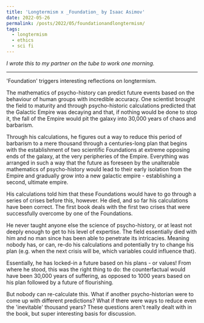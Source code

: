 ```yaml
---
title: 'Longtermism x _Foundation_ by Isaac Asimov'
date: 2022-05-26
permalink: /posts/2022/05/foundationandlongtermism/
tags:
  - longtermism
  - ethics
  - sci fi
---
```


*I wrote this to my partner on the tube to work one morning.*

------

'Foundation' triggers interesting reflections on longtermism. 

The mathematics of psycho-history can predict future events based on the behaviour of human groups with incredible accuracy. One scientist brought the field to maturity and through psycho-historic calculations predicted that the Galactic Empire was decaying and that, if nothing would be done to stop it, the fall of the Empire would pit the galaxy into 30,000 years of chaos and barbarism. 

Through his calculations, he figures out a way to reduce this period of barbarism to a mere thousand through a centuries-long plan that begins with the establishment of two scientific Foundations at extreme opposing ends of the galaxy, at the very peripheries of the Empire. Everything was arranged in such a way that the future as foreseen by the unalterable mathematics of psycho-history would lead to their early isolation from the Empire and gradually grow into a new galactic empire - establishing a second, ultimate empire. 

His calculations told him that these Foundations would have to go through a series of crises before this, however. He died, and so far his calculations have been correct. The first book deals with the first two crises that were successfully overcome by one of the Foundations.

He never taught anyone else the science of psycho-history, or at least not deeply enough to get to his level of expertise. The field essentially died with him and no man since has been able to penetrate its intricacies. Meaning nobody has, or can, re-do his calculations and potentially try to change his plan (e.g. when the next crisis will be, which variables could influence that).

Essentially, he has locked-in a future based on his plans - or values! From where he stood, this was the right thing to do: the counterfactual would have been 30,000 years of suffering, as opposed to 1000 years based on his plan followed by a future of flourishing. 

But nobody can re-calculate this. What if another psycho-historian were to come up with different predictions? What if there were ways to reduce even the 'inevitable' thousand years? These questions aren't really dealt with in the book, but super interesting basis for discussion.
